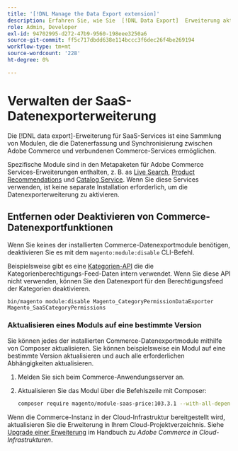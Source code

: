 ```yaml
---
title: '[!DNL Manage the Data Export extension]'
description: Erfahren Sie, wie Sie  [!DNL Data Export]  Erweiterung aktualisieren und nicht erforderliche Datenexportdienste entfernen oder deaktivieren.
role: Admin, Developer
exl-id: 94702995-d272-47b9-9560-198eee3250a6
source-git-commit: ff5c717dbdd638e114bccc3f6dec26f4be269194
workflow-type: tm+mt
source-wordcount: '228'
ht-degree: 0%

---
```


# Verwalten der SaaS-Datenexporterweiterung

Die [!DNL data export]-Erweiterung für SaaS-Services ist eine Sammlung von Modulen, die die Datenerfassung und Synchronisierung zwischen Adobe Commerce und verbundenen Commerce-Services ermöglichen.

Spezifische Module sind in den Metapaketen für Adobe Commerce Services-Erweiterungen enthalten, z. B.
as [Live Search](/help/live-search/overview.md), [Product Recommendations](/help/product-recommendations/overview.md) und [Catalog Service](/help/catalog-service/overview.md). Wenn Sie diese Services verwenden, ist keine separate Installation erforderlich, um die Datenexporterweiterung zu aktivieren.

## Entfernen oder Deaktivieren von Commerce-Datenexportfunktionen

Wenn Sie keines der installierten Commerce-Datenexportmodule benötigen, deaktivieren Sie es mit dem `magento:module:disable` CLI-Befehl.

Beispielsweise gibt es eine [Kategorien-API](https://developer.adobe.com/commerce/webapi/graphql/schema/catalog-service/queries/categories/) die die Kategorienberechtigungs-Feed-Daten intern verwendet. Wenn Sie diese API nicht verwenden, können Sie den Datenexport für den Berechtigungsfeed der Kategorien deaktivieren.

```shell script
bin/magento module:disable Magento_CategoryPermissionDataExporter Magento_SaaSCategoryPermissions
```

### Aktualisieren eines Moduls auf eine bestimmte Version

Sie können jedes der installierten Commerce-Datenexportmodule mithilfe von Composer aktualisieren. Sie können beispielsweise ein Modul auf eine bestimmte Version aktualisieren und auch alle erforderlichen Abhängigkeiten aktualisieren.

1. Melden Sie sich beim Commerce-Anwendungsserver an.

1. Aktualisieren Sie das Modul über die Befehlszeile mit Composer:

   ```bash
   composer require magento/module-saas-price:103.3.1 --with-all-dependencies
   ```

Wenn die Commerce-Instanz in der Cloud-Infrastruktur bereitgestellt wird, aktualisieren Sie die Erweiterung in Ihrem Cloud-Projektverzeichnis. Siehe [Upgrade einer Erweiterung](https://experienceleague.adobe.com/de/docs/commerce-cloud-service/user-guide/configure-store/extensions#upgrade-an-extension) im Handbuch zu _Adobe Commerce in Cloud-Infrastrukturen_.
